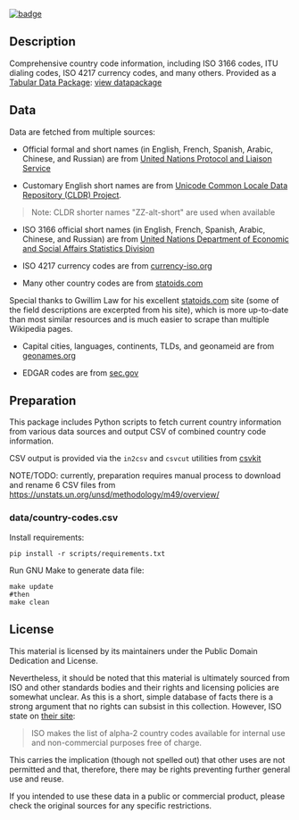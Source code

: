 <a className="gh-badge" href="https://datahub.io/core/country-codes"><img src="https://badgen.net/badge/icon/View%20on%20datahub.io/orange?icon=https://datahub.io/datahub-cube-badge-icon.svg&label&scale=1.25" alt="badge" /></a>

## Description

Comprehensive country code information, including ISO 3166 codes, ITU dialing
codes, ISO 4217 currency codes, and many others. Provided as a [Tabular Data Package](https://specs.frictionlessdata.io/tabular-data-package): [view datapackage](https://raw.githubusercontent.com/datasets/country-codes/refs/heads/update-readme/datapackage.yml)

## Data

Data are fetched from multiple sources:

- Official formal and short names (in English, French, Spanish, Arabic, Chinese, and Russian) are from
[United Nations Protocol and Liaison Service](https://protocol.un.org/dgacm/pls/site.nsf/PermanentMissions.xsp)

- Customary English short names are from
[Unicode Common Locale Data Repository (CLDR) Project](https://raw.githubusercontent.com/unicode-org/cldr-json/d38478855dd8342749f0494332cc8acc2895d20d/cldr-json/cldr-localenames-full/main/ms/territories.json).

> Note: CLDR shorter names "ZZ-alt-short" are used when available

- ISO 3166 official short names (in English, French, Spanish, Arabic, Chinese, and Russian) are from
[United Nations Department of Economic and Social Affairs Statistics Division](https://unstats.un.org/unsd/methodology/m49/overview/)

- ISO 4217 currency codes are from
[currency-iso.org](https://www.six-group.com/dam/download/financial-information/data-center/iso-currrency/lists/list-one.xml)

- Many other country codes are from
[statoids.com](http://www.statoids.com/wab.html)

Special thanks to Gwillim Law for his excellent
[statoids.com](http://www.statoids.com) site (some of the field descriptions
are excerpted from his site), which is more up-to-date than most similar
resources and is much easier to scrape than multiple Wikipedia pages.

- Capital cities, languages, continents, TLDs, and geonameid are from [geonames.org](http://download.geonames.org/export/dump/countryInfo.txt)

- EDGAR codes are from [sec.gov](https://www.sec.gov/submit-filings/filer-support-resources/edgar-state-country-codes)


## Preparation

This package includes Python scripts to fetch current country information
from various data sources and output CSV of combined country code information.

CSV output is provided via the `in2csv` and `csvcut` utilities from [csvkit](http://github.com/onyxfish/csvkit)

NOTE/TODO: currently, preparation requires manual process to download and rename 6 CSV files from https://unstats.un.org/unsd/methodology/m49/overview/

### data/country-codes.csv

Install requirements:

    pip install -r scripts/requirements.txt


Run GNU Make to generate data file:

    make update
    #then
    make clean

## License

This material is licensed by its maintainers under the Public Domain Dedication
and License.

Nevertheless, it should be noted that this material is ultimately sourced from
ISO and other standards bodies and their rights and licensing policies are somewhat
unclear. As this is a short, simple database of facts there is a strong argument
that no rights can subsist in this collection. However, ISO state on [their
site](http://www.iso.org/iso/home/standards/country_codes.htm):

> ISO makes the list of alpha-2 country codes available for internal use and
> non-commercial purposes free of charge.

This carries the implication (though not spelled out) that other uses are not
permitted and that, therefore, there may be rights preventing further general
use and reuse.

If you intended to use these data in a public or commercial product, please
check the original sources for any specific restrictions.


